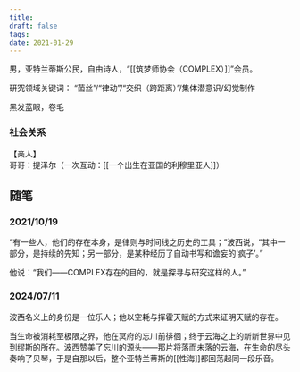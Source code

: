 ```yaml
---
title: 
draft: false
tags: 
date: 2021-01-29
---
```

男，亚特兰蒂斯公民，自由诗人，“[[筑梦师协会（COMPLEX）]]”会员。

研究领域关键词：
“菌丝”/“律动”/“交织（跨距离）”/集体潜意识/幻觉制作

黑发蓝眼，卷毛

### 社会关系

【亲人】  
哥哥：提泽尔（一次互动：[[一个出生在亚国的利穆里亚人]]）

## 随笔
### 2021/10/19
“有一些人，他们的存在本身，是律则与时间线之历史的工具；”波西说，“其中一部分，是持续的先知；另一部分，是某种经历了自动书写和谵妄的‘疯子’。”

他说：“我们——COMPLEX存在的目的，就是探寻与研究这样的人。”

### 2024/07/11
波西名义上的身份是一位乐人；他以空耗与挥霍天赋的方式来证明天赋的存在。

当生命被消耗至极限之界，他在冥府的忘川前徘徊；终于云海之上的新新世界中见到缪斯的所在。波西赞美了忘川的源头——那片将落而未落的云海，在生命的尽头奏响了贝琴，于是自那以后，整个亚特兰蒂斯的[[性海]]都回荡起同一段乐音。
